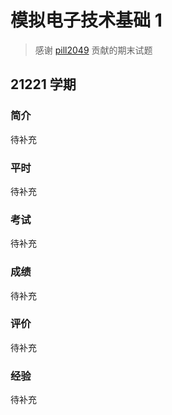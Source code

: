 # 模拟电子技术基础 1

> 感谢 [pill2049](https://github.com/pill2049) 贡献的期末试题

## 21221 学期

### 简介

待补充

### 平时

待补充

### 考试

待补充

### 成绩

待补充

### 评价

待补充

### 经验

待补充
